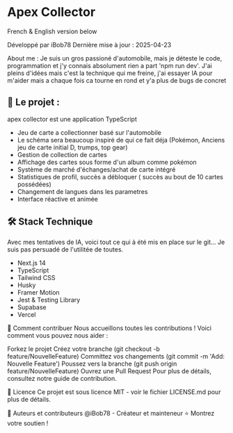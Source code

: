 # Apex Collector

French & English version below

Développé par iBob78
Dernière mise à jour : 2025-04-23

About me : Je suis un gros passioné d'automobile, mais je déteste le code, programmation et j'y connais absolument rien a part 'npm run dev'.
J'ai pleins d'idées mais c'est la technique qui me freine, j'ai essayer IA pour m'aider mais a chaque fois ca tourne en rond et y'a plus de bugs de concret 

## 🚀 Le projet : 

apex collector est une application TypeScript

- Jeu de carte a collectionner basé sur l'automobile
- Le schéma sera beaucoup inspiré de qui ce fait déja (Pokémon, Anciens jeu de carte initial D, trumps, top gear)
- Gestion de collection de cartes
- Affichage des cartes sous forme d'un album comme pokémon 
- Système de marché d'échanges/achat de carte intégré
- Statistiques de profil, succès a débloquer ( succès au bout de 10 cartes possédées)
- Changement de langues dans les parametres 
- Interface réactive et animée

## 🛠️ Stack Technique

Avec mes tentatives de IA, voici tout ce qui à été mis en place sur le git... Je suis pas persuadé de l'utilitée de toutes.

- Next.js 14
- TypeScript
- Tailwind CSS
- Husky
- Framer Motion
- Jest & Testing Library
- Supabase
- Vercel

🤝 Comment contribuer
Nous accueillons toutes les contributions ! Voici comment vous pouvez nous aider :

Forkez le projet
Créez votre branche (git checkout -b feature/NouvelleFeature)
Committez vos changements (git commit -m 'Add: Nouvelle Feature')
Poussez vers la branche (git push origin feature/NouvelleFeature)
Ouvrez une Pull Request
Pour plus de détails, consultez notre guide de contribution.

📝 Licence
Ce projet est sous licence MIT - voir le fichier LICENSE.md pour plus de détails.

👥 Auteurs et contributeurs
@iBob78 - Créateur et mainteneur
⭐ Montrez votre soutien !
